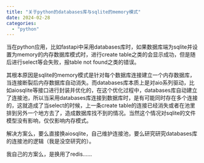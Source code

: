 ```yaml
---
title: "关于python的databases库与sqlite的memory模式"
date: 2024-02-28
categories: 
  - "python"
---
```


当在python应用，比如fastapi中采用databases库时，如果数据库端为sqlite并设置为memory的内存数据库模式时，进行create table之类的会显示成功，但是随后进行select等会失败，报table not found之类的错误。

其根本原因是sqlite的memory模式是针对每个数据库连接建立一个内存数据库，当连接断裂后内存数据库自动消失。而databases库本质上是对aio系列驱动，比如aiosqlite等接口进行封装并优化的，在这个优化过程中，databases库自动建立了连接池，所以当采用databases库连接到数据库时，是有可能同时存在多个连接的，这就造成了当select的时候，上一条create table的连接已经消失或者在池里排到另外一个地方去了，造成数据库找不到的情况。当然这个情况对sqlite的文件模型没有影响，仅仅影响内存模式。

解决方案么，要么直接换aiosqlite，自己维护连接池，要么研究研究databases库的连接池的逻辑（我是没空研究的）。

我自己的方案么，是换用了redis……
